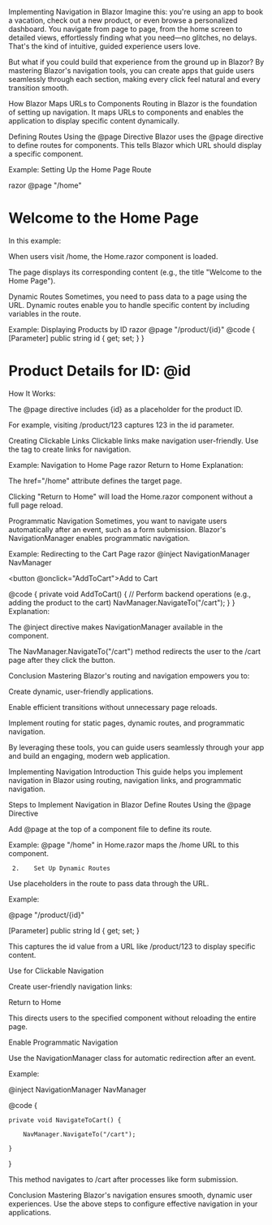 Implementing Navigation in Blazor
Imagine this: you're using an app to book a vacation, check out a new product, or even browse a personalized dashboard. You navigate from page to page, from the home screen to detailed views, effortlessly finding what you need—no glitches, no delays. That's the kind of intuitive, guided experience users love.

But what if you could build that experience from the ground up in Blazor? By mastering Blazor's navigation tools, you can create apps that guide users seamlessly through each section, making every click feel natural and every transition smooth.

How Blazor Maps URLs to Components
Routing in Blazor is the foundation of setting up navigation. It maps URLs to components and enables the application to display specific content dynamically.

Defining Routes Using the @page Directive
Blazor uses the @page directive to define routes for components. This tells Blazor which URL should display a specific component.

Example: Setting Up the Home Page Route

razor
@page "/home"
<h1>Welcome to the Home Page</h1>
In this example:

When users visit /home, the Home.razor component is loaded.

The page displays its corresponding content (e.g., the title "Welcome to the Home Page").

Dynamic Routes
Sometimes, you need to pass data to a page using the URL. Dynamic routes enable you to handle specific content by including variables in the route.

Example: Displaying Products by ID
razor
@page "/product/{id}"
@code {
    [Parameter]
    public string id { get; set; }
}
<h1>Product Details for ID: @id</h1>
How It Works:

The @page directive includes {id} as a placeholder for the product ID.

For example, visiting /product/123 captures 123 in the id parameter.

Creating Clickable Links
Clickable links make navigation user-friendly. Use the <NavLink> tag to create links for navigation.

Example: Navigation to Home Page
razor
<NavLink href="/home">Return to Home</NavLink>
Explanation:

The href="/home" attribute defines the target page.

Clicking "Return to Home" will load the Home.razor component without a full page reload.

Programmatic Navigation
Sometimes, you want to navigate users automatically after an event, such as a form submission. Blazor's NavigationManager enables programmatic navigation.

Example: Redirecting to the Cart Page
razor
@inject NavigationManager NavManager

<button @onclick="AddToCart">Add to Cart</button>

@code {
    private void AddToCart()
    {
        // Perform backend operations (e.g., adding the product to the cart)
        NavManager.NavigateTo("/cart");
    }
}
Explanation:

The @inject directive makes NavigationManager available in the component.

The NavManager.NavigateTo("/cart") method redirects the user to the /cart page after they click the button.

Conclusion
Mastering Blazor's routing and navigation empowers you to:

Create dynamic, user-friendly applications.

Enable efficient transitions without unnecessary page reloads.

Implement routing for static pages, dynamic routes, and programmatic navigation.

By leveraging these tools, you can guide users seamlessly through your app and build an engaging, modern web application.

Implementing Navigation
 Introduction
This guide helps you implement navigation in Blazor using routing, navigation links, and programmatic navigation.

Steps to Implement Navigation in Blazor
Define Routes Using the @page Directive

Add @page at the top of a component file to define its route.

Example: @page "/home" in Home.razor maps the /home URL to this component.

     2.    Set Up Dynamic Routes

Use placeholders in the route to pass data through the URL.

Example:

@page "/product/{id}"  

[Parameter] public string Id { get; set; }

This captures the id value from a URL like /product/123 to display specific content.

Use <NavLink> for Clickable Navigation

Create user-friendly navigation links:

<NavLink href="/home">Return to Home</NavLink>

This directs users to the specified component without reloading the entire page.

Enable Programmatic Navigation

Use the NavigationManager class for automatic redirection after an event.

Example:

@inject NavigationManager NavManager  

@code {  

    private void NavigateToCart() {  

        NavManager.NavigateTo("/cart");  

    }  

}

This method navigates to /cart after processes like form submission.

Conclusion
Mastering Blazor's navigation ensures smooth, dynamic user experiences. Use the above steps to configure effective navigation in your applications.
